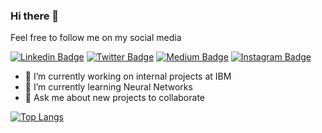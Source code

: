 ### Hi there 👋

Feel free to follow me on my social media

[![Linkedin Badge](https://img.shields.io/badge/-LinkedIn-blue?style=flat&logo=LinkedIn&logoColor=white)](https://www.linkedin.com/in/vnderlev)
[![Twitter Badge](https://img.shields.io/badge/-Twitter-1ca0f1?style=flat&logo=Twitter&logoColor=white)](https://twitter.com/vnderlev)
[![Medium Badge](https://img.shields.io/badge/-Medium-000?style=flat&logo=Medium&logoColor=white)](https://medium.com/@vnderlev)
[![Instagram Badge](https://img.shields.io/badge/-Instagram-C13584?style=flat&logo=Instagram&logoColor=white)](https://www.instagram.com/vnderlev)

- 🔭 I’m currently working on internal projects at IBM
- 🌱 I’m currently learning Neural Networks
- 💬 Ask me about new projects to collaborate

[![Top Langs](https://github-readme-stats.vercel.app/api/top-langs/?username=vnderlev&exclude_repo=ufsc-thesis-template&langs_count=7)](https://github.com/anuraghazra/github-readme-stats)
